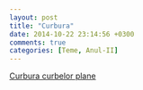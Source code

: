 ```yaml
---
layout: post
title: "Curbura"
date: 2014-10-22 23:14:56 +0300
comments: true
categories: [Teme, Anul-II]
---
```


[Curbura curbelor plane](/curbe-si-suprafete/probleme3.html)

